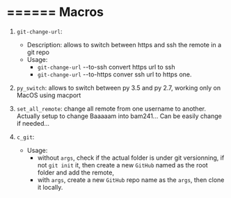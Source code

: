 ======
Macros
======

1. `git-change-url`: 
    - Description: allows to switch between https and ssh the remote in a git repo
    - Usage: 
        - `git-change-url` --to-ssh convert https url to ssh
        - `git-change-url` --to-https conver ssh url to https one.

2. `py_switch`: allows to switch between py 3.5 and py 2.7, working only on
    MacOS using macport

3. `set_all_remote`: change all remote from one username to another. Actually
   setup to change Baaaaam into bam241... Can be easily change if needed...

4. `c_git`: 
    - Usage: 
        - without `args`, check if the actual folder is under git versionning, if
          not `git init` it, then create a new ``GitHub`` named as the root folder
          and add the remote,
        - with `args`, create a new ``GitHub`` repo name as the `args`, then
          clone it locally.
